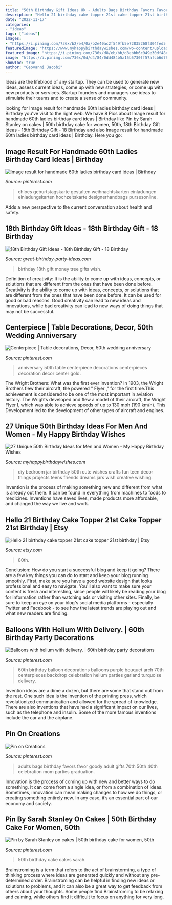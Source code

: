 ```yaml
---
title: "50th Birthday Gift Ideas Uk - Adults Bags Birthday Favors Favor Goody Adult Gifts 70th 50th 40th Celebration Mom Parties Graduation"
description: "Hello 21 birthday cake topper 21st cake topper 21st birthday"
date: "2022-11-17"
categories:
- "ideas"
tags: ["ideas"]
images:
- "https://i.pinimg.com/736x/b2/e4/0a/b2e40ac2f549fb5e72835268f304fed5.jpg"
featuredImage: "https://www.myhappybirthdaywishes.com/wp-content/uploads/2016/03/Wish-Jar-50th-Birthday-Ideas.jpg"
featured_image: "https://i.pinimg.com/736x/d8/eb/bb/d8ebbb6c949e30df48e8085e8d763e78.jpg"
image: "https://i.pinimg.com/736x/0d/d4/84/0dd484b5a15b5730ff57afcb6d78983f--cakes.jpg"
ShowToc: true
author: "Geovanni Jacobi"
---
```



Ideas are the lifeblood of any startup. They can be used to generate new ideas, assess current ideas, come up with new strategies, or come up with new products or services. Startup founders and managers use ideas to stimulate their teams and to create a sense of community.

	

		
looking for Image result for handmade 60th ladies birthday card ideas | Birthday you've visit to the right web. We have 8 Pics about Image result for handmade 60th ladies birthday card ideas | Birthday like Pin by Sarah Stanley on cakes | 50th birthday cake for women, 50th, 18th Birthday Gift Ideas - 18th Birthday Gift - 18 Birthday and also Image result for handmade 60th ladies birthday card ideas | Birthday. Here you go:
		
    
## Image Result For Handmade 60th Ladies Birthday Card Ideas | Birthday

<img loading=lazy src="https://i.pinimg.com/736x/b2/e4/0a/b2e40ac2f549fb5e72835268f304fed5.jpg" onerror="this.onerror=null;this.src='https://tse4.mm.bing.net/th?id=OIP.WMmOKSUAFSGIBNZN3CGF_QHaG0&amp;pid=15.1';" alt="Image result for handmade 60th ladies birthday card ideas | Birthday">

_Source: pinterest.com_

>chloes geburtstagskarte gestalten weihnachtskarten einladungen einladungskarten hochzeitskarte designerhandbags pursesonline. 

	

Adds a new perspective to the current conversation about health and safety.

    
## 18th Birthday Gift Ideas - 18th Birthday Gift - 18 Birthday

<img loading=lazy src="https://www.great-birthday-party-ideas.com/images/money-tree.jpg" onerror="this.onerror=null;this.src='https://tse1.mm.bing.net/th?id=OIP.d3MR3-1Ouni3Dxct4yc29QHaOR&amp;pid=15.1';" alt="18th Birthday Gift Ideas - 18th Birthday Gift - 18 Birthday">

_Source: great-birthday-party-ideas.com_

>birthday 18th gift money tree gifts wish. 

	

Definition of creativity: It is the ability to come up with ideas, concepts, or solutions that are different from the ones that have been done before.
Creativity is the ability to come up with ideas, concepts, or solutions that are different from the ones that have been done before. It can be used for good or bad reasons. Good creativity can lead to new ideas and innovations, while bad creativity can lead to new ways of doing things that may not be successful.

    
## Centerpiece | Table Decorations, Decor, 50th Wedding Anniversary

<img loading=lazy src="https://i.pinimg.com/originals/f4/f6/21/f4f621b437bb3009a53417bbf4c1ee5b.jpg" onerror="this.onerror=null;this.src='https://tse1.mm.bing.net/th?id=OIP.IijSvlpjUUdkT5Zezun-tgHaJ4&amp;pid=15.1';" alt="Centerpiece | Table decorations, Decor, 50th wedding anniversary">

_Source: pinterest.com_

>anniversary 50th table centerpiece decorations centerpieces decoration decor center gold. 

	

The Wright Brothers: What was the first ever invention?
In 1903, the Wright Brothers flew their aircraft, the powered " Flyer ," for the first time.This achievement is considered to be one of the most important in aviation history. The Wrights developed and flew a model of their aircraft, the Wright Flyer I, which was able to achieve speeds of up to 130 mph (190 km/h). This Development led to the development of other types of aircraft and engines.

    
## 27 Unique 50th Birthday Ideas For Men And Women - My Happy Birthday Wishes

<img loading=lazy src="https://www.myhappybirthdaywishes.com/wp-content/uploads/2016/03/Wish-Jar-50th-Birthday-Ideas.jpg" onerror="this.onerror=null;this.src='https://tse3.mm.bing.net/th?id=OIP.da_wGkEozGpXeFFlEJeRCwHaKZ&amp;pid=15.1';" alt="27 Unique 50th Birthday Ideas for Men and Women - My Happy Birthday Wishes">

_Source: myhappybirthdaywishes.com_

>diy bedroom jar birthday 50th cute wishes crafts fun teen decor things projects teens friends dreams jars wish creative wishing. 

	

Invention is the process of making something new and different from what is already out there. It can be found in everything from machines to foods to medicines. Inventions have saved lives, made products more affordable, and changed the way we live and work.

    
## Hello 21 Birthday Cake Topper 21st Cake Topper 21st Birthday | Etsy

<img loading=lazy src="https://i.etsystatic.com/12430341/r/il/7046f5/1294531610/il_794xN.1294531610_gppm.jpg" onerror="this.onerror=null;this.src='https://tse4.mm.bing.net/th?id=OIP.73BwsihY3PSvXgyyQJ7SjwHaLE&amp;pid=15.1';" alt="Hello 21 birthday cake topper 21st cake topper 21st birthday | Etsy">

_Source: etsy.com_

>80th. 

	

Conclusion: How do you start a successful blog and keep it going?
There are a few key things you can do to start and keep your blog running smoothly. First, make sure you have a good website design that looks professional and easy to navigate. You'll also want to make sure your content is fresh and interesting, since people will likely be reading your blog for information rather than watching ads or visiting other sites. Finally, be sure to keep an eye on your blog's social media platforms - especially Twitter and Facebook - to see how the latest trends are playing out and what new readers are finding.

    
## Balloons With Helium With Delivery. | 60th Birthday Party Decorations

<img loading=lazy src="https://i.pinimg.com/736x/d8/eb/bb/d8ebbb6c949e30df48e8085e8d763e78.jpg" onerror="this.onerror=null;this.src='https://tse2.mm.bing.net/th?id=OIP.8gUqnvS2K7sxGWKONCDNwgHaH8&amp;pid=15.1';" alt="Balloons with helium with delivery. | 60th birthday party decorations">

_Source: pinterest.com_

>60th birthday balloon decorations balloons purple bouquet arch 70th centerpieces backdrop celebration helium parties garland turquoise delivery. 

	

Invention ideas are a dime a dozen, but there are some that stand out from the rest. One such idea is the invention of the printing press, which revolutionized communication and allowed for the spread of knowledge. There are also inventions that have had a significant impact on our lives, such as the telephone and insulin. Some of the more famous inventions include the car and the airplane.

    
## Pin On Creations

<img loading=lazy src="https://i.pinimg.com/736x/d6/96/4e/d6964e4fb238736c1525ae644a159fbb--graduation-celebration-graduation-ideas.jpg" onerror="this.onerror=null;this.src='https://tse2.mm.bing.net/th?id=OIP.lpvT1vzlx85FlJMnjq-aBQHaHa&amp;pid=15.1';" alt="Pin on Creations">

_Source: pinterest.com_

>adults bags birthday favors favor goody adult gifts 70th 50th 40th celebration mom parties graduation. 

	

Innovation is the process of coming up with new and better ways to do something. It can come from a single idea, or from a combination of ideas. Sometimes, innovation can mean making changes to how we do things, or creating something entirely new. In any case, it’s an essential part of our economy and society.

    
## Pin By Sarah Stanley On Cakes | 50th Birthday Cake For Women, 50th

<img loading=lazy src="https://i.pinimg.com/736x/0d/d4/84/0dd484b5a15b5730ff57afcb6d78983f--cakes.jpg" onerror="this.onerror=null;this.src='https://tse3.mm.bing.net/th?id=OIP.L77K9W0VKUmH9p7v7VeiSgHaJ4&amp;pid=15.1';" alt="Pin by Sarah Stanley on cakes | 50th birthday cake for women, 50th">

_Source: pinterest.com_

>50th birthday cake cakes sarah. 

	

Brainstroming is a term that refers to the act of brainstorming, a type of thinking process where ideas are generated quickly and without any pre-determined order. Brainstroming can be helpful in finding new ideas or solutions to problems, and it can also be a great way to get feedback from others about your thoughts. Some people find Brainstroming to be relaxing and calming, while others find it difficult to focus on anything for very long.

